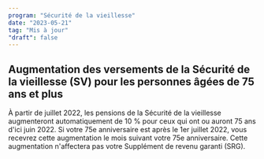 ```yaml
---
program: "Sécurité de la vieillesse"
date: "2023-05-21"
tag: "Mis à jour"
"draft": false
---
```


## Augmentation des versements de la Sécurité de la vieillesse (SV) pour les personnes âgées de 75 ans et plus

À partir de juillet 2022, les pensions de la Sécurité de la vieillesse augmenteront automatiquement de 10 % pour ceux qui ont ou auront 75 ans d'ici juin 2022. Si votre 75e anniversaire est après le 1er juillet 2022, vous recevrez cette augmentation le mois suivant votre 75e anniversaire. Cette augmentation n'affectera pas votre Supplément de revenu garanti (SRG).